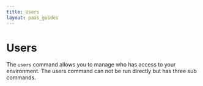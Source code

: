 ```yaml
---
title: Users
layout: paas_guides
---
```


# Users

The `users` command allows you to manage who has access to your environment. The users command can not be run directly but has three sub commands.

